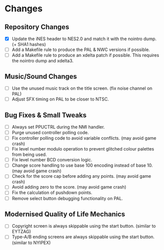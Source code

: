 # Changes

## Repository Changes
- [x] Update the iNES header to NES2.0 and match it with the nointro dump. (+ SHA1 hashes)
- [ ] Add a Makefile rule to produce the PAL & NWC versions if possible.
- [ ] Add a Makefile rule to produce an xdelta patch if possible. This requires the nointro dump and xdelta3.

## Music/Sound Changes
- [ ] Use the unused music track on the title screen. (fix noise channel on PAL)
- [ ] Adjust SFX timing on PAL to be closer to NTSC.

## Bug Fixes & Small Tweaks
- [ ] Always set PPUCTRL during the NMI handler.
- [ ] Purge unused controller polling code.
- [ ] Fix controller polling code to avoid variable conflicts. (may avoid game crash)
- [ ] Fix level number modulo operation to prevent glitched colour palettes from being used.
- [ ] Fix level number BCD conversion logic.
- [ ] Change score handling to use base 100 encoding instead of base 10. (may avoid game crash)
- [ ] Check for the score cap before adding any points. (may avoid game crash)
- [ ] Avoid adding zero to the score. (may avoid game crash)
- [ ] Fix the calculation of pushdown points.
- [ ] Remove select button debugging functionality on PAL.

## Modernised Quality of Life Mechanics
- [ ] Copyright screen is always skippable using the start button. (similar to EYTZAG)
- [ ] Type-A/B ending screens are always skippable using the start button. (similar to NYIPEX)
